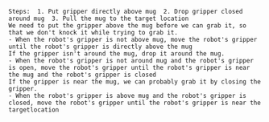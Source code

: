 
    Steps:  1. Put gripper directly above mug  2. Drop gripper closed around mug  3. Pull the mug to the target location
    We need to put the gripper above the mug before we can grab it, so that we don't knock it while trying to grab it.
    - When the robot's gripper is not above mug, move the robot's gripper until the robot's gripper is directly above the mug
    If the gripper isn't around the mug, drop it around the mug.
    - When the robot's gripper is not around mug and the robot's gripper is open, move the robot's gripper until the robot's gripper is near the mug and the robot's gripper is closed
    If the gripper is near the mug, we can probably grab it by closing the gripper.
    - When the robot's gripper is above mug and the robot's gripper is closed, move the robot's gripper until the robot's gripper is near the targetlocation